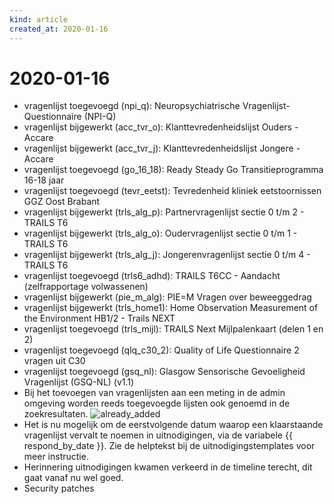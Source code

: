 ```yaml
---
kind: article
created_at: 2020-01-16
---
```


# 2020-01-16

* vragenlijst toegevoegd (npi_q): Neuropsychiatrische Vragenlijst-Questionnaire (NPI-Q)
* vragenlijst bijgewerkt (acc_tvr_o): Klanttevredenheidslijst Ouders - Accare
* vragenlijst bijgewerkt (acc_tvr_j): Klanttevredenheidslijst Jongere - Accare
* vragenlijst toegevoegd (go_16_18): Ready Steady Go Transitieprogramma 16-18 jaar
* vragenlijst toegevoegd (tevr_eetst): Tevredenheid kliniek eetstoornissen GGZ Oost Brabant
* vragenlijst bijgewerkt (trls_alg_p): Partnervragenlijst sectie 0 t/m 2 - TRAILS T6
* vragenlijst bijgewerkt (trls_alg_o): Oudervragenlijst sectie 0 t/m 1 - TRAILS T6
* vragenlijst bijgewerkt (trls_alg_j): Jongerenvragenlijst sectie 0 t/m 4 - TRAILS T6
* vragenlijst toegevoegd (trls6_adhd): TRAILS T6CC - Aandacht (zelfrapportage volwassenen)
* vragenlijst bijgewerkt (pie_m_alg): PIE=M Vragen over beweeggedrag
* vragenlijst bijgewerkt (trls_home1): Home Observation Measurement of the Environment HB1/2 - Trails NEXT
* vragenlijst toegevoegd (trls_mijl): TRAILS Next Mijlpalenkaart (delen 1 en 2)
* vragenlijst toegevoegd (qlq_c30_2): Quality of Life Questionnaire 2 vragen uit C30
* vragenlijst toegevoegd (gsq_nl): Glasgow Sensorische Gevoeligheid Vragenlijst (GSQ-NL) (v1.1)
* Bij het toevoegen van vragenlijsten aan een meting in de admin omgeving worden reeds toegevoegde lijsten ook genoemd in de zoekresultaten. ![already_added](https://gitlab.roqua.nl/roqua/roqua/uploads/458ab4aa60180b3811f196de4bbbba2a/already_added.png)
* Het is nu mogelijk om de eerstvolgende datum waarop een klaarstaande vragenlijst vervalt te noemen in uitnodigingen, via de variabele {{ respond_by_date }}. Zie de helptekst bij de uitnodigingstemplates voor meer instructie.
* Herinnering uitnodigingen kwamen verkeerd in de timeline terecht, dit gaat vanaf nu wel goed.
* Security patches
